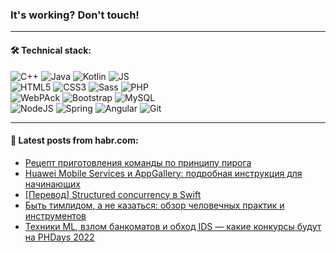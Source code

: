 ### It's working? Don't touch!

---

#### 🛠️ Technical stack:

![C++](https://img.shields.io/badge/C++-informational?logo=c%2B%2B&style=flat&logoColor=white&color=9C033A)
![Java](https://img.shields.io/badge/Java-informational?logo=java&style=flat&logoColor=white&color=007396)
![Kotlin](https://img.shields.io/badge/Kotlin-informational?logo=Kotlin&style=flat&logoColor=white&color=0095D5)
![JS](https://img.shields.io/badge/JS-informational?logo=javaScript&style=flat&logoColor=black&color=F7Df1E) <br>
![HTML5](https://img.shields.io/badge/HTML5-informational?logo=html5&style=flat&logoColor=white&color=E34F26)
![CSS3](https://img.shields.io/badge/CSS3-informational?logo=css3&style=flat&logoColor=white&color=157286)
![Sass](https://img.shields.io/badge/Saas-informational?logo=sass&style=flat&logoColor=white&color=hotpink)
![PHP](https://img.shields.io/badge/PHP-informational?logo=php&style=flat&logoColor=white&color=777BB4) <br>
![WebPAck](https://img.shields.io/badge/WebPack-informational?logo=webPack&style=flat&logoColor=white&color=FF6F00)
![Bootstrap](https://img.shields.io/badge/Bootstrap-informational?logo=Bootstrap&style=flat&logoColor=white&color=7952B3)
![MySQL](https://img.shields.io/badge/MySQL-informational?logo=MySQL&style=flat&logoColor=white&color=00f) <br>
![NodeJS](https://img.shields.io/badge/NodeJS-informational?logo=node.js&style=flat&logoColor=white&color=43853D)
![Spring](https://img.shields.io/badge/Spring-informational?logo=Spring&style=flat&logoColor=white&color=0A9EDC)
![Angular](https://img.shields.io/badge/Vue-informational?logo=vue.js&style=flat&logoColor=white&color=red)
![Git](https://img.shields.io/badge/Git-informational?logo=git&style=flat&logoColor=white&color=darkorange)

___

#### 💬 Latest posts from habr.com:

<!-- BLOG-POST-LIST:START -->
- [Рецепт приготовления команды по принципу пирога](https://habr.com/ru/post/662307/?utm_source=habrahabr&utm_medium=rss&utm_campaign=662307)
- [Huawei Mobile Services и AppGallery: подробная инструкция для начинающих](https://habr.com/ru/post/662297/?utm_source=habrahabr&utm_medium=rss&utm_campaign=662297)
- [[Перевод] Structured concurrency в Swift](https://habr.com/ru/post/660611/?utm_source=habrahabr&utm_medium=rss&utm_campaign=660611)
- [Быть тимлидом, а не казаться: обзор человечных практик и инструментов](https://habr.com/ru/post/662075/?utm_source=habrahabr&utm_medium=rss&utm_campaign=662075)
- [Техники ML, взлом банкоматов и обход IDS — какие конкурсы будут на PHDays 2022](https://habr.com/ru/post/662253/?utm_source=habrahabr&utm_medium=rss&utm_campaign=662253)
<!-- BLOG-POST-LIST:END -->
